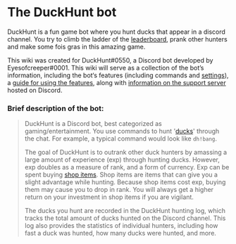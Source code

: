 # The DuckHunt bot

DuckHunt is a fun game bot where you hunt ducks that appear in a discord channel. You try to climb the ladder of the [leaderboard](players-guide/levels-and-experience.md), prank other hunters and make some fois gras in this amazing game. 

This wiki was created for DuckHunt\#0550, a Discord bot developed by Eyesofcreeper\#0001. This wiki will serve as a collection of the bot’s information, including the bot‘s features \(including commands and [settings](bot-administration/edit-settings-settings-list.md)\), a [guide for using the features](bot-administration/admin-quickstart.md), along with [information on the support server ](support-server/how-to-join.md)hosted on Discord. 

### Brief description of the bot:

> DuckHunt is a Discord bot, best categorized as gaming/entertainment. You use commands to hunt '[ducks](players-guide/types-of-ducks.md)' through the chat. For example, a typical command would look like `dh!bang`.  
>   
> The goal of DuckHunt is to outrank other duck hunters by amassing a large amount of experience \(exp\) through hunting ducks. However, exp doubles as a measure of rank, and a form of currency. Exp can be spent buying [shop items](players-guide/store-items.md). Shop items are items that can give you a slight advantage while hunting. Because shop items cost exp, buying them may cause you to drop in rank. You will always get a higher return on your investment in shop items if you are vigilant.   
>   
> The ducks you hunt are recorded in the DuckHunt hunting log, which tracks the total amount of ducks hunted on the Discord channel. This log also provides the statistics of individual hunters, including how fast a duck was hunted, how many ducks were hunted, and more.

